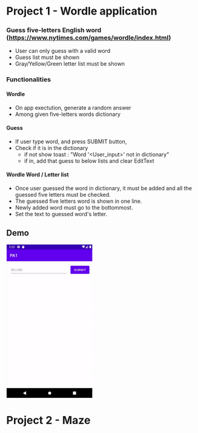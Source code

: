 # Project 1 - Wordle application

### Guess five-letters English word (https://www.nytimes.com/games/wordle/index.html)
- User can only guess with a valid word
- Guess list must be shown
- Gray/Yellow/Green letter list must be shown

### Functionalities
#### Wordle
- On app exectution, generate a random answer
- Among given five-letters words dictionary

#### Guess
- If user type word, and press SUBMIT button, 
- Check if it is in the dictionary 
  - if not show toast : "Word '<User_input>' not in dictionary"
  - if in, add that guess to below lists and clear EditText
    
#### Wordle Word / Letter list
- Once user guessed the word in dictionary, it must be added and all the guessed five letters must be checked.
- The guessed five letters word is shown in one line.
- Newly added word must go to the bottommost.
- Set the text to guessed word's letter.

## Demo
<img src="./img/pa1.gif" width="45%" height="45%"/>

# Project 2 - Maze
